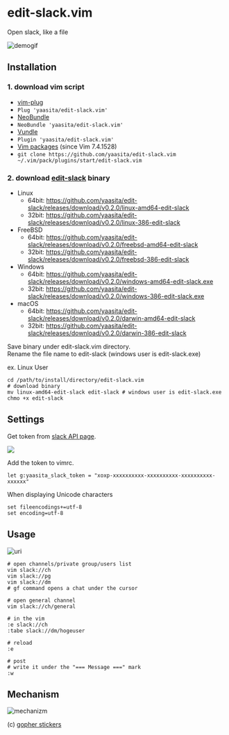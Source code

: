 # edit-slack.vim

 Open slack, like a file

![demogif](https://68.media.tumblr.com/eca8562405343fe62cce8f65179c2d27/tumblr_oihg6bGRZ21riy4fno1_1280.gif)

## Installation

### 1. download vim script

*  [vim-plug](https://github.com/junegunn/vim-plug)
  * `Plug 'yaasita/edit-slack.vim'`
*  [NeoBundle](https://github.com/Shougo/neobundle.vim)
  * `NeoBundle 'yaasita/edit-slack.vim'`
*  [Vundle](https://github.com/gmarik/vundle)
  * `Plugin 'yaasita/edit-slack.vim'`
*  [Vim packages](http://vimhelp.appspot.com/repeat.txt.html#packages) (since Vim 7.4.1528)
  * `git clone https://github.com/yaasita/edit-slack.vim ~/.vim/pack/plugins/start/edit-slack.vim`

### 2. download [edit-slack](https://github.com/yaasita/edit-slack) binary

* Linux
    * 64bit: https://github.com/yaasita/edit-slack/releases/download/v0.2.0/linux-amd64-edit-slack
    * 32bit: https://github.com/yaasita/edit-slack/releases/download/v0.2.0/linux-386-edit-slack
* FreeBSD
    * 64bit: https://github.com/yaasita/edit-slack/releases/download/v0.2.0/freebsd-amd64-edit-slack
    * 32bit: https://github.com/yaasita/edit-slack/releases/download/v0.2.0/freebsd-386-edit-slack
* Windows
    * 64bit: https://github.com/yaasita/edit-slack/releases/download/v0.2.0/windows-amd64-edit-slack.exe
    * 32bit: https://github.com/yaasita/edit-slack/releases/download/v0.2.0/windows-386-edit-slack.exe
* macOS
    * 64bit: https://github.com/yaasita/edit-slack/releases/download/v0.2.0/darwin-amd64-edit-slack
    * 32bit: https://github.com/yaasita/edit-slack/releases/download/v0.2.0/darwin-386-edit-slack


Save binary under edit-slack.vim directory.  
Rename the file name to edit-slack (windows user is edit-slack.exe)

ex. Linux User

    cd /path/to/install/directory/edit-slack.vim
    # download binary
    mv linux-amd64-edit-slack edit-slack # windows user is edit-slack.exe
    chmo +x edit-slack

## Settings

Get token from [slack API page](https://api.slack.com/web).

[<img src="https://68.media.tumblr.com/a3f5b61ee105e7932460a1303d2b496f/tumblr_oihao1lNZW1riy4fno1_250.png">](https://api.slack.com/web#authentication)

Add the token to vimrc.

    let g:yaasita_slack_token = "xoxp-xxxxxxxxxx-xxxxxxxxxx-xxxxxxxxxx-xxxxxx"

When displaying Unicode characters

    set fileencodings+=utf-8
    set encoding=utf-8

## Usage

![uri](http://i.imgur.com/aZnPw54.png)

    # open channels/private group/users list
    vim slack://ch
    vim slack://pg
    vim slack://dm
    # gf command opens a chat under the cursor

    # open general channel
    vim slack://ch/general

    # in the vim
    :e slack://ch
    :tabe slack://dm/hogeuser

    # reload
    :e

    # post
    # write it under the "=== Message ===" mark
    :w

## Mechanism

![mechanizm](https://68.media.tumblr.com/0aea501a67c0eb4ce83598c6fe4385fc/tumblr_oih8utLU2C1riy4fno1_500.png)

(c) [gopher stickers](https://github.com/tenntenn/gopher-stickers)
